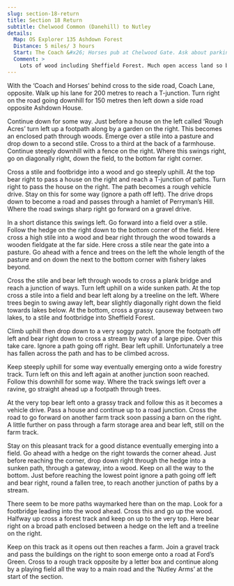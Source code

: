 ```yaml
---
slug: section-18-return
title: Section 18 Return
subtitle: Chelwood Common (Danehill) to Nutley
details:
  Map: OS Explorer 135 Ashdown Forest
  Distance: 5 miles/ 3 hours
  Start: The Coach &#x26; Horses pub at Chelwood Gate. Ask about parking.
  Comment: >
    Lots of wood including Sheffield Forest. Much open access land so be careful of permissive paths not on the OS map.
---
```

With the ‘Coach and Horses’ behind cross to the side road, Coach Lane, opposite. Walk up his lane for 200 metres to reach a T-junction. Turn right on the road going downhill for 150 metres then left down a side road opposite Ashdown House.

Continue down for some way. Just before a house on the left called ‘Rough Acres’ turn left up a footpath along by a garden on the right. This becomes an enclosed path through woods. Emerge over a stile into a pasture and drop down to a second stile. Cross to a third at the back of a farmhouse. Continue steeply downhill with a fence on the right. Where this swings right, go on diagonally right, down the field, to the bottom far right corner.

Cross a stile and footbridge into a wood and go steeply uphill. At the top bear right to pass a house on the right and reach a T-junction of paths. Turn right to pass the house on the right. The path becomes a rough vehicle drive. Stay on this for some way (ignore a path off left). The drive drops down to become a road and passes through a hamlet of Perryman’s Hill. Where the road swings sharp right go forward on a gravel drive.

In a short distance this swings left. Go forward into a field over a stile. Follow the hedge on the right down to the bottom corner of the field. Here cross a high stile into a wood and bear right through the wood towards a wooden fieldgate at the far side. Here cross a stile near the gate into a pasture. Go ahead with a fence and trees on the left the whole length of the pasture and on down the next to the bottom corner with fishery lakes beyond.

Cross the stile and bear left through woods to cross a plank bridge and reach a junction of ways. Turn left uphill on a wide sunken path. At the top cross a stile into a field and bear left along by a treeline on the left. Where trees begin to swing away left, bear slightly diagonally right down the field towards lakes below. At the bottom, cross a grassy causeway between two lakes, to a stile and footbridge into Sheffield Forest.

Climb uphill then drop down to a very soggy patch. Ignore the footpath off left and bear right down to cross a stream by way of a large pipe. Over this take care. Ignore a path going off right. Bear left uphill. Unfortunately a tree has fallen across the path and has to be climbed across.

Keep steeply uphill for some way eventually emerging onto a wide forestry track. Turn left on this and left again at another junction soon reached. Follow this downhill for some way. Where the track swings left over a ravine, go straight ahead up a footpath through trees.

At the very top bear left onto a grassy track and follow this as it becomes a vehicle drive. Pass a house and continue up to a road junction. Cross the road to go forward on another farm track soon passing a barn on the right. A little further on pass through a farm storage area and bear left, still on the farm track.

Stay on this pleasant track for a good distance eventually emerging into a field. Go ahead with a hedge on the right towards the corner ahead. Just before reaching the corner, drop down right through the hedge into a sunken path, through a gateway, into a wood. Keep on all the way to the bottom. Just before reaching the lowest point ignore a path going off left and bear right, round a fallen tree, to reach another junction of paths by a stream.

There seem to be more paths waymarked here than on the map. Look for a footbridge leading into the wood ahead. Cross this and go up the wood. Halfway up cross a forest track and keep on up to the very top. Here bear right on a broad path enclosed between a hedge on the left and a treeline on the right.

Keep on this track as it opens out then reaches a farm. Join a gravel track and pass the buildings on the right to soon emerge onto a road at Ford’s Green. Cross to a rough track opposite by a letter box and continue along by a playing field all the way to a main road and the ‘Nutley Arms’ at the start of the section.


